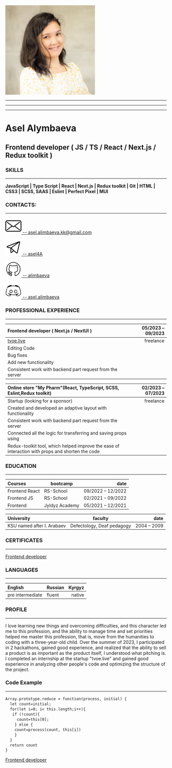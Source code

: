 <img src="images/I.jpg" alt="main foto" width="280" height="Высота">

***
***
***



# Asel Alymbaeva
## Frontend developer ( JS / TS / React / Next.js / Redux toolkit )


### SKILLS
***

**JavaScript | Type Script | React | Next.js | Redux toolkit | Git | HTML | CSS3 | SCSS, SAAS | Eslint | Perfect Pixel | MUI**


### CONTACTS:
***

[![mail](icons/mail.svg) -- asel.alimbaeva.kk@gmail.com ](https://mail.google.com/mail)

[![telegram](icons/telegram.svg) -- asel4A](https://t.me/asel4A)

[![github](icons/github.svg) -- alimbaeva](https://github.com/alimbaeva)

[![discord](icons/discord.svg) -- asel.alimbaeva](https://discord.com/channels)


### PROFESSIONAL EXPERIENCE
***

| Frontend developer ( Next.js / NextUI )  | 05/2023 – 09/2023 |
|:------------|------------:|
| [tvoe.live](https://tvoe.live/?utm_source=yandex.ru&utm_medium=organic&utm_campaign=yandex.ru&utm_referrer=yandex.ru) | freelance  |
| Editing Code ||
| Bug fixes ||
| Add new functionality ||
| Consistent work with backend part request from the server ||





| Online store "My Pharm"(React, TypeScript, SCSS, Eslint,Redux toolkit)  | 02/2023 – 07/2023 |
|:------------|------------:|
| Startup (looking for a sponsor)  |  freelance  |
| Created and developed an adaptive layout with functionality ||
| Consistent work with backend part request from the server ||
| Connected all the logic for transferring and saving props using
Redux-toolkit tool, which helped improve the ease of interaction with props and shorten the code ||


### EDUCATION
***

| Courses | bootcamp | date |
|:------------|------------|------------:|
| Frontend React  |  RS-School | 09/2022 – 12/2022 |
| Frontend JS  |  RS-School | 02/2021 – 09/2022 |
| Frontend |  Jyldyz Academy | 05/2021 – 12/2021 |


| University | faculty | date |
|:------------|------------|------------:|
| KSU named after I. Arabaev  | Defectology, Deaf pedagogy | 2004 – 2009 |


### CERTIFICATES
***

[Frontend developer](https://app.rs.school/certificate/0ck7w2x5)


### LANGUAGES
***

| English | Russian | Kyrgyz |
|:------------|------------|------------:|
| pre intermediate  | fluent | native |


### PROFILE
*** 

I love learning new things and overcoming difficulties, and this character led me to this profession, and the ability to manage time and set priorities helped me master this profession, that is, move from the humanities to coding with a three-year-old child. Over the summer of 2023, I participated in 2 hackathons, gained good experience, and realized that the ability to sell a product is as important as the product itself, I understood what pitching is. I completed an internship at the startup "tvoe.live" and gained good experience in analyzing other people's code and optimizing the structure of the project.


### Code Example
***

```
Array.prototype.reduce = function(process, initial) {
  let count=initial;
  for(let i=0; i< this.length;i++){
   if (!count){
     count=this[0];
    } else {   
    count=process(count, this[i])
    }
  }
  return count
}
```
[Frontend developer](https://app.rs.school/certificate/0ck7w2x5)